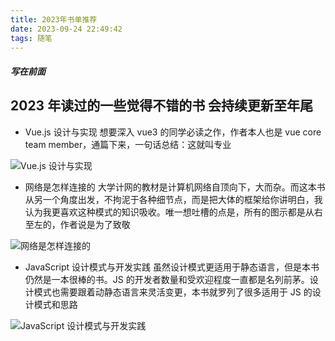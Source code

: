 ```yaml
---
title: 2023年书单推荐
date: 2023-09-24 22:49:42
tags: 随笔
---
```


##### 写在前面

2023 年读过的一些觉得不错的书 会持续更新至年尾
---

* Vue.js 设计与实现
想要深入 vue3 的同学必读之作，作者本人也是 vue core team member，通篇下来，一句话总结：这就叫专业

![Vue.js 设计与实现](vue.avif)

<!-- more -->

* 网络是怎样连接的
大学计网的教材是计算机网络自顶向下，大而杂。而这本书从另一个角度出发，不拘泥于各种细节点，而是把大体的框架给你讲明白，我认为我更喜欢这种模式的知识吸收。唯一想吐槽的点是，所有的图示都是从右至左的，作者说是为了致敬

![网络是怎样连接的](网络是怎样连接的.avif)

* JavaScript 设计模式与开发实践
虽然设计模式更适用于静态语言，但是本书仍然是一本很棒的书。JS 的开发者数量和受欢迎程度一直都是名列前茅。设计模式也需要跟着动静态语言来灵活变更，本书就罗列了很多适用于 JS 的设计模式和思路

![JavaScript 设计模式与开发实践](JavaScript.avif)
